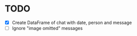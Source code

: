 # TODO
- [x] Create DataFrame of chat with date, person and message
- [ ] Ignore "image omitted" messages
